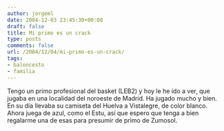 ```yaml
---
author: jorgeml
date: 2004-12-03 23:45:30+00:00
draft: false
title: Mi primo es un crack
type: posts
comments: false
url: /2004/12/04/mi-primo-es-un-crack/
tags:
- baloncesto
- familia
---
```


Tengo un primo profesional del basket (LEB2) y hoy le he ido a ver, que jugaba en una localidad del noroeste de Madrid. Ha jugado mucho y bien. En su día llevaba su camiseta del Huelva a Vistalegre, de color blanco. Ahora juega de azul, como el Estu, así que espero que tenga a bien regalarme una de esas para presumir de primo de Zumosol.
